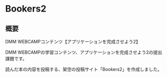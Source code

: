 # Bookers2
## 概要

DMM WEBCAMPコンテンツ【アプリケーションを完成させよう2】　

DMM WEBCAMPの学習コンテンツ、アプリケーションを完成させよう2の提出課題です。

読んだ本の内容を投稿する、架空の投稿サイト「Bookers2」を作成しました。
